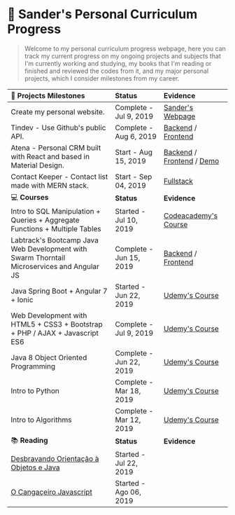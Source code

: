 # :star2: Sander's Personal Curriculum Progress

> Welcome to my personal curriculum progress webpage, here you can track my current progress on my ongoing projects and subjects that I'm currently working and studying, my books that I'm reading or finished and reviewed the codes from it, and my major personal projects, which I consider milestones from my career.

|:gem: **Projects Milestones**                                                                   | **Status**         | **Evidence**     |
| :--------------------------------------------------------------------------------------------- | :-------------------- | :--------------------------------------------------------------------------- |
| Create my personal website.                                                                    | Complete - Jul 9, 2019 | [Sander's Webpage](https://www.sanderdsz.github.io) |
| Tindev - Use Github's public API.                                                              | Complete - Aug 6, 2019 | [Backend](https://github.com/sanderdsz/tindev-backend) / [Frontend](https://github.com/sanderdsz/tindev-frontend)   | 
| Atena - Personal CRM built with React and based in Material Design.               | Start - Aug 15, 2019 | [Backend](https://github.com/sanderdsz/dashboard-node-backend) / [Frontend](https://github.com/sanderdsz/react-material-admin) / [Demo](https://admin-react-faf5e.web.app/) |  
| Contact Keeper - Contact list made with MERN stack.               | Start - Sep 04, 2019 | [Fullstack](https://github.com/sanderdsz/contact-keeper) |  
|:computer: **Courses**                                                                          | **Status**             | **Evidence** |
| Intro to SQL Manipulation + Queries + Aggregate Functions + Multiple Tables                | Started - Jul 10, 2019 | [Codeacademy's Course](https://www.codecademy.com/users/sanderdosSantosZuchinalli9231834469/achievements) |
| Labtrack's Bootcamp Java Web Development with Swarm Thorntail Microservices and Angular JS| Complete - Jun 15, 2019 | [Backend](https://github.com/sanderdsz/javaweb-backend) / [Frontend](https://github.com/sanderdsz/javaweb-frontend) |
| Java Spring Boot + Angular 7 + Ionic                                                      | Started - Jun 22, 2019 | [Udemy's Course](https://github.com/sanderdsz/ecommercetype1-backend) |
| Web Development with HTML5 + CSS3 + Bootstrap + PHP / AJAX + Javascript ES6               | Complete - Jul 9, 2019 | [Udemy's Course](https://www.udemy.com/certificate/UC-72IPV94X/) |
| Java 8 Object Oriented Programming                                                        | Complete - Jun 22, 2019 | [Udemy's Course](https://github.com/sanderdsz/yard-version-1.0) |
| Intro to Python                                                                           | Complete - Mar 18, 2019 | [Udemy's Course](https://www.udemy.com/certificate/UC-SCZIIOUZ/) |
| Intro to Algorithms                                                                       | Complete - Mar 12, 2019 | [Udemy's Course](https://github.com/sanderdsz/algoritmos-java-basicos) |
|:books: **Reading**                                                                             | **Status**         | **Evidence**     |
| [Desbravando Orientação à Objetos e Java](https://www.casadocodigo.com.br/products/livro-orientacao-objetos-java) | Started - Jul 22, 2019 |    
| [O Cangaçeiro Javascript](https://www.casadocodigo.com.br/products/livro-cangaceiro-javascript) | Started - Ago 06, 2019 | 
